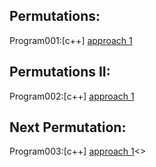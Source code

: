 ## Permutations:

Program001:[c++] [approach 1](../Program001/main.cpp)<br>

## Permutations II:

Program002:[c++] [approach 1](../Program002/main.cpp)<br>

## Next Permutation:

Program003:[c++] [approach 1](../Program003/main.cpp)<>